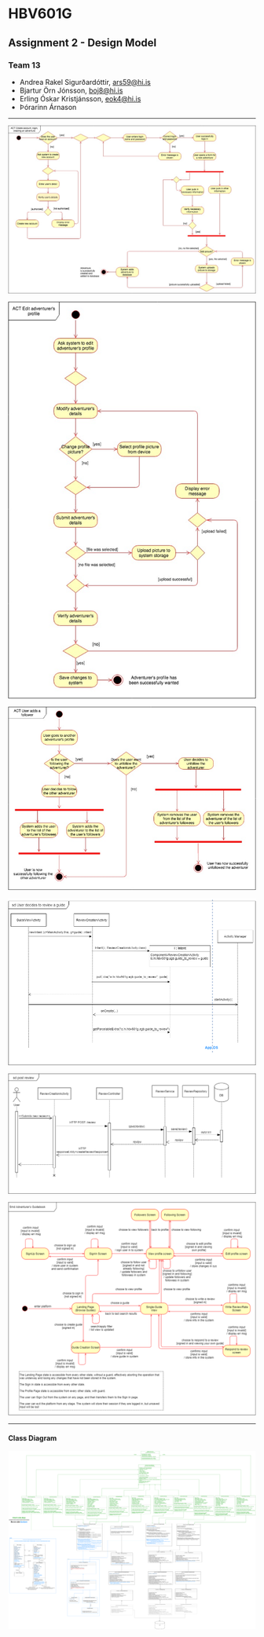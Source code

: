 # HBV601G

## Assignment 2 - Design Model

### Team 13

- Andrea Rakel Sigurðardóttir, ars59@hi.is
- Bjartur Örn Jónsson, boj8@hi.is
- Erling Óskar Kristjánsson, eok4@hi.is
- Þórarinn Árnason

<hr>

<img src="ACTCreateAccountLoginCreateAdv.jpg" alt="ACTCreateAccountLoginCreateAdv.jpg"><br>

<img src="ACTEditProfile.jpg" alt="ACTEditProfile.jpg"><br>

<img src="ACTFollow_Unfollow.jpg" alt="ACTFollow_Unfollow.jpg"><br>

<img src="SeqDiag_intent_2302_Erling.png" alt="SeqDiag_intent_2302_Erling.png"><br>

<img src="SeqDiag_postReview_2302_erling.png" alt="SeqDiag_postReview_2302_erling.png"><br>

<img src="smd.png" alt="smd.png"><br>

<hr>

#### Class Diagram

<img src="DesignModel_2302_Erling.png" alt="DesignModel_2302_Erling.png">